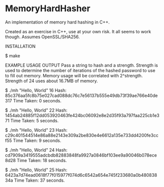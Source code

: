 MemoryHardHasher
================

An implementation of memory hard hashing in C++.  

Created as an exercise in C++, use at your own risk.  It all seems to work 
though.  Assumes OpenSSL/SHA256.

INSTALLATION

$ make

EXAMPLE USAGE OUTPUT
Pass a string to hash and a strength.  Strength is used to determine the number 
of iterations of the hashed password to use to fill out memory.  Memory usage 
will be correlated with 2^strength.  Strength of 24 uses about 16.7MB of memory.

$ ./mh "Hello, World" 16
Hash: 85c376aa5fc8b75e027cad088dc76c7e56137b555e49db73f39ae766e40de317
Time Taken: 0 seconds.

$ ./mh "Hello, World" 22
Hash: 1454ab24885f12dd053920463fe424bc06092e8e2d35f93a797faa225cb1e371
Time Taken: 5 seconds.

$ ./mh "Hello, World" 23
Hash: c29c401544514e86a88e2143e309a2be830e4e6612a135e733dd4200fe3ccf55
Time Taken: 9 seconds.

$ ./mh "Hello, World" 24
Hash: cd7909a3419555adcbdb82883848fa9927a0846bf103ee9a90046b078ece8d28
Time Taken: 18 seconds.

$ ./mh "Hello, World" 25
Hash: 6423a7d74ead0618f77f015977f074d6c6542a654e745f233680a0b48083834a
Time Taken: 37 seconds.
